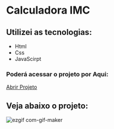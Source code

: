 
 <h1>Calculadora IMC</h1>
 <h2>Utilizei as tecnologias:</h2>
<ul>
  <li>Html</li>
  <li>Css</li>
  <li>JavaScirpt</li>
</ul>  

<h3>Poderá acessar o projeto por Aqui:</h3>
 <a href="https://celadon-crisp-cd99ec.netlify.app/"> Abrir Projeto</a>

<h2>Veja abaixo o projeto:</h2>

![ezgif com-gif-maker](https://user-images.githubusercontent.com/98982391/212219733-e2b81d8a-def6-494f-ad44-ad43e727fb24.gif)
